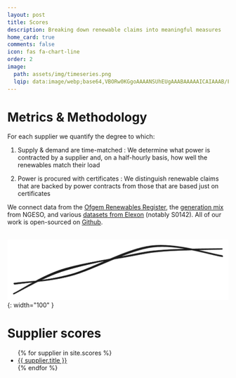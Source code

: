 ```yaml
---
layout: post
title: Scores
description: Breaking down renewable claims into meaningful measures
home_card: true
comments: false
icon: fas fa-chart-line
order: 2
image:
  path: assets/img/timeseries.png
  lqip: data:image/webp;base64,VBORw0KGgoAAAANSUhEUgAAABAAAAAICAIAAAB/FOjAAAAAo0lEQVR4nFXQQU4EMRBD0f+daO5/TxZsoEXPQMwi3Ugsq+RXssrP9zeMiYpBadsCgGiCqnszf15PDYkGg1DuPMI/IPP1dWqIOiBoC39ASBQUUeZ5PNUakzLA1g28gLjLkTCPo0pdQKGk1cKO2et2MI3Mj2OoVRDGqr0HLgDWkDDSeZwPFOgGSOVqBq5dxnSMJmue3w+wuwRZvQGV7r9pTcfqiL9Wg0odsIxW3QAAAABJRU5ErkJggg==
---
```


# Metrics & Methodology

For each supplier we quantify the degree to which:

1) Supply & demand are time-matched
: We determine what power is contracted by a supplier and, on a half-hourly basis, how well the renewables match their load

2) Power is procured with certificates
: We distinguish renewable claims that are backed by power contracts from those that are based just on certificates

We connect data from the [Ofgem Renewables Register](https://renewablesandchp.ofgem.gov.uk/), the [generation mix](https://www.nationalgrideso.com/data-portal/historic-generation-mix) from NGESO, and various [datasets from Elexon](https://bmrs.elexon.co.uk/api-documentation) (notably S0142). All of our work is open-sourced on [Github](https://github.com/matched-energy/scores).

&nbsp;
![Matched Energy ](/assets/img/matched-logo-lines-small.png){: width="100" }

# Supplier scores
<ul>
  {% for supplier in site.scores %}
    <li>
        <a href="{{ supplier.url | remove: ".html" }}">
          {{ supplier.title }}
        </a>
    </li>
  {% endfor %}
</ul>
